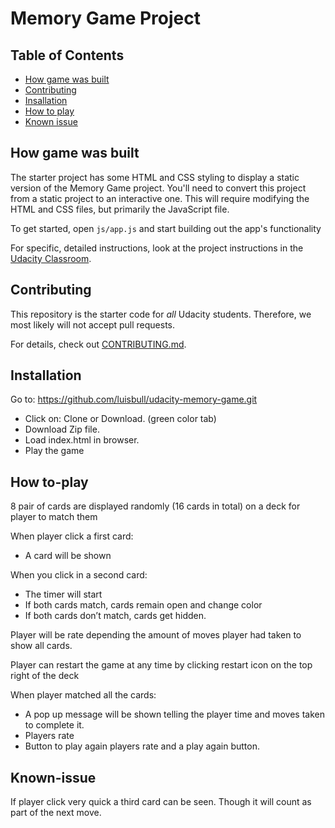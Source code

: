 # Memory Game Project

## Table of Contents

* [How game was built](#how-game-was-built)
* [Contributing](#contributing)
* [Insallation](#installation)
* [How to play](#how-To-Play)
* [Known issue](#known-Issue)

## How game was built

The starter project has some HTML and CSS styling to display a static version of the Memory Game project. You'll need to convert this project from a static project to an interactive one. This will require modifying the HTML and CSS files, but primarily the JavaScript file.

To get started, open `js/app.js` and start building out the app's functionality

For specific, detailed instructions, look at the project instructions in the [Udacity Classroom](https://classroom.udacity.com/me).

## Contributing

This repository is the starter code for _all_ Udacity students. Therefore, we most likely will not accept pull requests.

For details, check out [CONTRIBUTING.md](CONTRIBUTING.md).

## Installation

Go to: https://github.com/luisbull/udacity-memory-game.git
  - Click on: Clone or Download.  (green color tab)
  - Download Zip file.
  - Load index.html in browser.
  - Play the game

## How to-play

8 pair of cards are displayed randomly (16 cards in total) on a deck for player to match them

When player click a first card:
  - A card will be shown

When you click in a second card:
  - The timer will start
  - If both cards match, cards remain open and change color
  - If both cards don’t match, cards get hidden.

Player will be rate depending the amount of moves player had taken to show all cards.

Player can restart the game at any time by clicking restart icon on the top right of the deck

When player matched all the cards:
  - A pop up message will be shown telling the player time and moves taken to complete it.
  - Players rate
  - Button to play again players rate and a play again button.
  
## Known-issue

If player click very quick a third card can be seen.  Though it will count as part of the next move.


